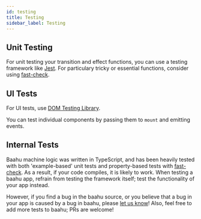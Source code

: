```yaml
---
id: testing
title: Testing
sidebar_label: Testing
---
```


## Unit Testing

For unit testing your transition and effect functions, you can use a testing framework like [Jest](https://jestjs.io/en/). For particulary tricky or essential functions, consider using [fast-check](https://github.com/dubzzz/fast-check).

## UI Tests

For UI tests, use [DOM Testing Library](https://testing-library.com/docs/dom-testing-library/intro).

You can test individual components by passing them to `mount` and emitting events.

## Internal Tests

Baahu machine logic was written in TypeScript, and has been heavily tested with both 'example-based' unit tests and property-based tests with [fast-check](https://github.com/dubzzz/fast-check). As a result, if your code compiles, it is likely to work. When testing a baahu app, refrain from testing the framework itself; test the functionality of your app instead.

However, if you find a bug in the baahu source, or you believe that a bug in your app is caused by a bug in baahu, please [let us know](https://github.com/tjkandala/baahu/issues)! Also, feel free to add more tests to baahu; PRs are welcome!
